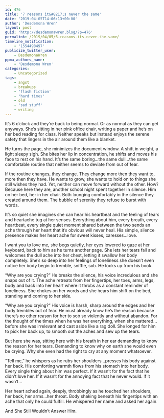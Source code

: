 ```yaml
---
id: 476
title: '7 reasons it&#8217;s never the same'
date: '2019-04-05T14:06:13+00:00'
author: 'Desdemona Wren'
layout: post
guid: 'http://desdemonawren.blog/?p=476'
permalink: /2019/04/05/6-reasons-its-never-the-same/
timeline_notification:
    - '1554498497'
publicize_twitter_user:
    - DesdemonaWren
ppma_authors_name:
    - 'Desdemona Wren'
categories:
    - Uncategorized
tags:
    - angst
    - breakups
    - 'flash fiction'
    - 'hard times'
    - old
    - 'sad stuff'
    - writing
---
```


It’s 6 o’clock and they’re back to being normal. Or as normal as they can get anyways. She’s sitting in her pink office chair, writing a paper and he’s on her bed reading for class. Neither speaks but instead enjoys the serene safety that lingers in the air around them like a blanket.

He turns the page, she minimizes the document window. A shift in weight, a light sleepy sigh. She bites her lip in concentration, he shifts and moves his face to rest on his hand. It’s the same boring…the same dull…the same comfortable routine that neither seems to deviate from out of fear.

If the routine changes, they change. They change more then they want to, more then they have. He wants to grow, she wants to hold on to things she still wishes they had. Yet, neither can move forward without the other. How? Because here they are, another school night spent together in silence. Him on her bed, her in her chair. Both lounging comfortably in the silence they created around them. The bubble of serenity they refuse to burst with words.

It’s so quiet she imagines she can hear his heartbeat and the feeling of tears and heartache tug at her senses. Everything about him, every breath, every heartbeat, every single quiet moment shared between the two sends an ache through her heart that it’s obvious will never heal. His simple, silence presence makes her heart ache for sweet kisses, caresses…love.

I want you to love me, she begs quietly, her eyes lowered to gaze at her keyboard, back to him as he turns another page. She lets her tears fall and welcomes the dull ache into her chest, letting it swallow her body completely. She’s so deep into her feelings of loneliness she doesn’t even notice her body begin to tremble, sniffle, sob. He looks up from his book.

“Why are you crying?” He breaks the silence, his voice incredulous and she snaps out of it. The ache retreats from her fingertips, her toes, arms, legs, body and back into her heart where it throbs as a constant reminder of loneliness. She chokes on her words and she hears him shift on the bed, standing and coming to her side.

“Why are you crying?” His voice is harsh, sharp around the edges and her body trembles out of fear. He must already know he’s the reason because there’s no other reason for her to sob so violently and without abandon. For the thought of the times when he was her everything, when she mattered…before she was irrelevant and cast aside like a rag doll. She longed for him to pick her back up, to smooth out the aches and sew up the tears.

But here she was, sitting here with his breath in her ear demanding to know the reason for her tears. Demanding to know why on earth she would even be crying. Why she even had the right to cry at any moment whatsoever.

“Tell me,” he whispers as he rubs her shoulders…presses his body against her back. His comforting warmth flows from his stomach into her body. Every single thing about him was perfect. If it wasn’t for the fact that he didn’t love her. If it wasn’t for the annoying fact that he never would. If it wasn’t…

Her heart ached again, deeply, throbbingly as he touched her shoulders, her back, her arms…her throat. Body shaking beneath his fingertips with an ache that only he could fulfill. He whispered her name and asked her again.

And She Still Wouldn’t Answer Him.